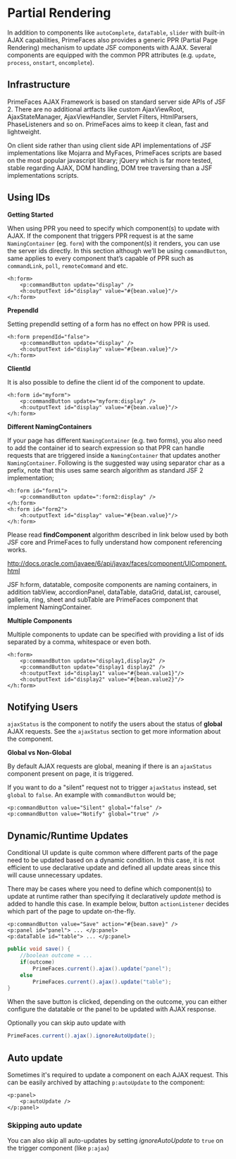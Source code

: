 # Partial Rendering

In addition to components like `autoComplete`, `dataTable`, `slider` with built-in AJAX capabilities,
PrimeFaces also provides a generic PPR (Partial Page Rendering) mechanism to update JSF
components with AJAX. Several components are equipped with the common PPR attributes (e.g.
`update`, `process`, `onstart`, `oncomplete`).

## Infrastructure

PrimeFaces AJAX Framework is based on standard server side APIs of JSF 2. There are no additional
artfacts like custom AjaxViewRoot, AjaxStateManager, AjaxViewHandler, Servlet Filters,
HtmlParsers, PhaseListeners and so on. PrimeFaces aims to keep it clean, fast and lightweight.

On client side rather than using client side API implementations of JSF implementations like
Mojarra and MyFaces, PrimeFaces scripts are based on the most popular javascript library; jQuery
which is far more tested, stable regarding AJAX, DOM handling, DOM tree traversing than a JSF
implementations scripts.

## Using IDs

**Getting Started**

When using PPR you need to specify which component(s) to update with AJAX. If the component
that triggers PPR request is at the same `NamingContainer` (eg. `form`) with the component(s) it
renders, you can use the server ids directly. In this section although we’ll be using `commandButton`,
same applies to every component that’s capable of PPR such as `commandLink`, `poll`,
`remoteCommand` and etc.

```xhtml
<h:form>
    <p:commandButton update="display" />
    <h:outputText id="display" value="#{bean.value}"/>
</h:form>
```
**PrependId**

Setting prependId setting of a form has no effect on how PPR is used.

```xhtml
<h:form prependId="false">
    <p:commandButton update="display" />
    <h:outputText id="display" value="#{bean.value}"/>
</h:form>
```

**ClientId**

It is also possible to define the client id of the component to update.

```xhtml
<h:form id="myform">
    <p:commandButton update="myform:display" />
    <h:outputText id="display" value="#{bean.value}"/>
</h:form>
```
**Different NamingContainers**

If your page has different `NamingContainer` (e.g. two forms), you also need to add the container id
to search expression so that PPR can handle requests that are triggered inside a `NamingContainer`
that updates another `NamingContainer`. Following is the suggested way using separator char as a
prefix, note that this uses same search algorithm as standard JSF 2 implementation;

```xhtml
<h:form id="form1">
    <p:commandButton update=":form2:display" />
</h:form>
<h:form id="form2">
    <h:outputText id="display" value="#{bean.value}"/>
</h:form>
```
Please read **findComponent** algorithm described in link below used by both JSF core and
PrimeFaces to fully understand how component referencing works.

http://docs.oracle.com/javaee/6/api/javax/faces/component/UIComponent.html

JSF h:form, datatable, composite components are naming containers, in addition tabView,
accordionPanel, dataTable, dataGrid, dataList, carousel, galleria, ring, sheet and subTable are
PrimeFaces component that implement NamingContainer.

**Multiple Components**

Multiple components to update can be specified with providing a list of ids separated by a comma,
whitespace or even both.

```xhtml
<h:form>
    <p:commandButton update="display1,display2" />
    <p:commandButton update="display1 display2" />
    <h:outputText id="display1" value="#{bean.value1}"/>
    <h:outputText id="display2" value="#{bean.value2}"/>
</h:form>
```

## Notifying Users

`ajaxStatus` is the component to notify the users about the status of **global** AJAX requests. See the
`ajaxStatus` section to get more information about the component.

**Global vs Non-Global**

By default AJAX requests are global, meaning if there is an `ajaxStatus` component present on page, it
is triggered.

If you want to do a "silent" request not to trigger `ajaxStatus` instead, set `global` to `false`. An example
with `commandButton` would be;

```xhtml
<p:commandButton value="Silent" global="false" />
<p:commandButton value="Notify" global="true" />
```

## Dynamic/Runtime Updates

Conditional UI update is quite common where different parts of the page need to be updated based
on a dynamic condition. In this case, it is not efficient to use declarative update and defined all
update areas since this will cause unnecessary updates.

There may be cases where you need to define which component(s) to update at runtime rather than specifying it declaratively
 _update_ method is added to handle this case. In example below, button `actionListener` decides which part of the page to update on-the-fly.

```xhtml
<p:commandButton value="Save" action="#{bean.save}" />
<p:panel id="panel"> ... </p:panel>
<p:dataTable id="table"> ... </p:panel>
```
```java
public void save() {
    //boolean outcome = ...
    if(outcome)
        PrimeFaces.current().ajax().update("panel");
    else
        PrimeFaces.current().ajax().update("table");
}
```
When the save button is clicked, depending on the outcome, you can either configure the datatable
or the panel to be updated with AJAX response.

Optionally you can skip auto update with
```java
PrimeFaces.current().ajax().ignoreAutoUpdate();
```

## Auto update

Sometimes it's required to update a component on each AJAX request.
This can be easily archived by attaching `p:autoUpdate` to the component:

```xhtml
<p:panel>
    <p:autoUpdate />
</p:panel>
```

### Skipping auto update

You can also skip all auto-updates by setting _ignoreAutoUpdate_ to `true` on the trigger component (like `p:ajax`)

